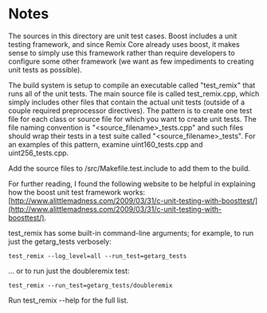 # Notes
The sources in this directory are unit test cases.  Boost includes a
unit testing framework, and since Remix Core already uses boost, it makes
sense to simply use this framework rather than require developers to
configure some other framework (we want as few impediments to creating
unit tests as possible).

The build system is setup to compile an executable called "test_remix"
that runs all of the unit tests.  The main source file is called
test_remix.cpp, which simply includes other files that contain the
actual unit tests (outside of a couple required preprocessor
directives).  The pattern is to create one test file for each class or
source file for which you want to create unit tests.  The file naming
convention is "<source_filename>_tests.cpp" and such files should wrap
their tests in a test suite called "<source_filename>_tests".  For an
examples of this pattern, examine uint160_tests.cpp and
uint256_tests.cpp.

Add the source files to /src/Makefile.test.include to add them to the build.

For further reading, I found the following website to be helpful in
explaining how the boost unit test framework works:
[http://www.alittlemadness.com/2009/03/31/c-unit-testing-with-boosttest/](http://www.alittlemadness.com/2009/03/31/c-unit-testing-with-boosttest/).

test_remix has some built-in command-line arguments; for
example, to run just the getarg_tests verbosely:

    test_remix --log_level=all --run_test=getarg_tests

... or to run just the doubleremix test:

    test_remix --run_test=getarg_tests/doubleremix

Run  test_remix --help   for the full list.

